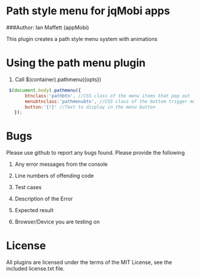 # Path style menu for jqMobi apps

###Author: Ian Maffett (appMobi)

This plugin creates a path style menu system with animations

# Using the path menu plugin

1) Call $(container).pathmenu({opts})



```js
 $(document.body).pathmenu({
       btnclass:'pathbtn', //CSS class of the menu items that pop out
       menubtnclass:'pathmenubtn', //CSS class of the bottom trigger menu
       button:'{!}' //Text to display in the menu button
   });

 ```
 
# Bugs

Please use github to report any bugs found.  Please provide the following

1. Any error messages from the console

2. Line numbers of offending code

3. Test cases

4. Description of the Error

5. Expected result

6. Browser/Device you are testing on


# License

All plugins are licensed under the terms of the MIT License, see the included license.txt file.